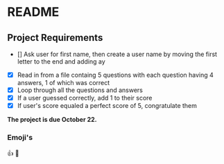 # README

## Project Requirements

- [] Ask user for first name, then create a user name by moving the first letter to the end and adding ay
- [x] Read in from a file containg 5 questions with each question having 4 answers, 1 of which was correct
- [x] Loop through all the questions and answers
- [x] If a user guessed correctly, add 1 to their score
- [x] If user's score equaled a perfect score of 5, congratulate them

**The project is due October 22.**

### Emoji's

:thumbsup: :triumph:
